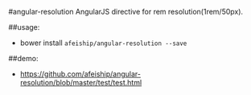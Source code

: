 #angular-resolution
AngularJS directive for rem resolution(1rem/50px).

##usage:
+ bower install `afeiship/angular-resolution --save`



##demo:
+ https://github.com/afeiship/angular-resolution/blob/master/test/test.html
